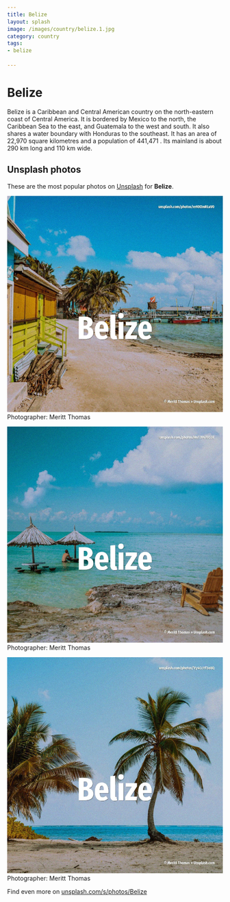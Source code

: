 ```yaml
---
title: Belize
layout: splash
image: /images/country/belize.1.jpg
category: country
tags:
- belize

---
```

# Belize

Belize  is a Caribbean and Central American country on the north-eastern coast of Central America. It is bordered by Mexico to the north, the Caribbean Sea to the east, and Guatemala to the west and  south. It also shares a water boundary with Honduras to the southeast.  It has an area of 22,970 square kilometres  and a population of 441,471 . Its mainland is about 290 km  long and 110 km  wide. 

 
## Unsplash photos
These are the most popular photos on [Unsplash](https://unsplash.com) for **Belize**.
 
![Belize](/images/country/belize.1.jpg)
Photographer:  Meritt Thomas
 
![Belize](/images/country/belize.2.jpg)
Photographer:  Meritt Thomas
 
![Belize](/images/country/belize.3.jpg)
Photographer:  Meritt Thomas
 
Find even more on [unsplash.com/s/photos/Belize](https://unsplash.com/s/photos/Belize)
 
